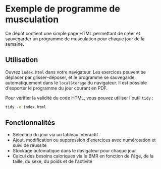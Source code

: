 # Exemple de programme de musculation

Ce dépôt contient une simple page HTML permettant de créer et sauvegarder un programme de musculation pour chaque jour de la semaine.

## Utilisation

Ouvrez `index.html` dans votre navigateur. Les exercices peuvent se déplacer par glisser–déposer, et le programme se sauvegarde automatiquement dans le `localStorage` du navigateur. Il est possible d'exporter le programme du jour courant en PDF.

Pour vérifier la validité du code HTML, vous pouvez utiliser l'outil `tidy` :

```bash
tidy -e index.html
```

## Fonctionnalités
- Sélection du jour via un tableau interactif
- Ajout, modification ou suppression d'exercices avec numérotation et suivi de réussite
- Stockage automatique dans le navigateur pour chaque jour
- Calcul des besoins caloriques via le BMR en fonction de l'âge, de la taille, du sexe, du poids et de l'activité
